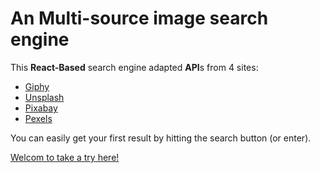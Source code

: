 # An Multi-source image search engine

This **React-Based** search engine adapted **API**s from 4 sites:
- [Giphy](https://developers.giphy.com/)
- [Unsplash](https://unsplash.com/developers)
- [Pixabay](https://pixabay.com/api/docs/)
- [Pexels](https://www.pexels.com/zh-tw/api/)

You can easily get  your first result by hitting the search button (or enter).

[Welcom to take a try here!](https://serene-golick-535c81.netlify.app/)
